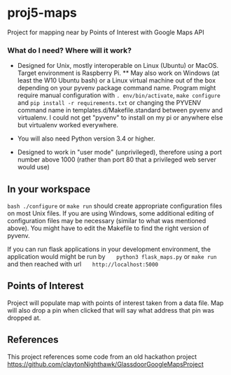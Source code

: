 # proj5-maps
Project for mapping near by Points of Interest with Google Maps API

### What do I need?  Where will it work? ###

* Designed for Unix, mostly interoperable on Linux (Ubuntu) or MacOS.
  Target environment is Raspberry Pi. 
  ** May also work on Windows (at least the W10 Ubuntu bash) or a Linux virtual machine
   out of the box depending on your pyvenv package command name. Program might require manual configuration with `. env/bin/activate`, `make configure` and `pip install -r requirements.txt` or changing the PYVENV command name in templates.d/Makefile.standard between pyvenv and virtualenv. I could not get "pyvenv" to install on my pi or anywhere else but virtualenv worked everywhere.    
   
* You will also need Python version 3.4 or higher. 
* Designed to work in "user mode" (unprivileged), therefore using a port 
  number above 1000 (rather than port 80 that a privileged web server would use)

## In your workspace

`bash ./configure` or `make run` should create appropriate configuration files on
most Unix files.   If you are using Windows, some additional editing
of configuration files may be necessary (similar to what was mentioned above).  You might have to edit the
Makefile to find the right version of pyvenv.

If you can run flask applications in your development environment, the
application would might be run by
`   python3 flask_maps.py` or `make run`
and then reached with url
`   http://localhost:5000`

## Points of Interest
Project will populate map with points of interest taken from a data file. Map will also drop a pin when clicked that will say what address that pin was dropped at. 

## References
This project references some code from an old hackathon project
https://github.com/claytonNighthawk/GlassdoorGoogleMapsProject